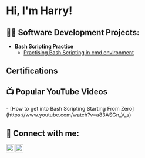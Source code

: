 <h1>Hi, I'm Harry! </h1>

<h2>👨‍💻 Software Development Projects:</h2>

- <b>Bash Scripting Practice</b>
  - [Practising Bash Scripting in cmd environment](https://github.com/VARANE2003/Bash_Scripting)

 <h2>  Certifications</h2>

 


<h2>📺 Popular YouTube Videos</h2>
- [How to get into Bash Scripting Starting From Zero](https://www.youtube.com/watch?v=a83ASGn_V_s)


<h2> 🤳 Connect with me:</h2>

[<img align="left" alt="JoshMadakor | YouTube" width="22px" src="https://cdn.jsdelivr.net/npm/simple-icons@v3/icons/youtube.svg" />][youtube]
[<img align="left" alt="JoshMadakor | Instagram" width="22px" src="https://cdn.jsdelivr.net/npm/simple-icons@v3/icons/instagram.svg" />][instagram]


[youtube]: https://www.youtube.com/c/joshmadakor
[instagram]: https://www.instagram.com/joshmadakor/

